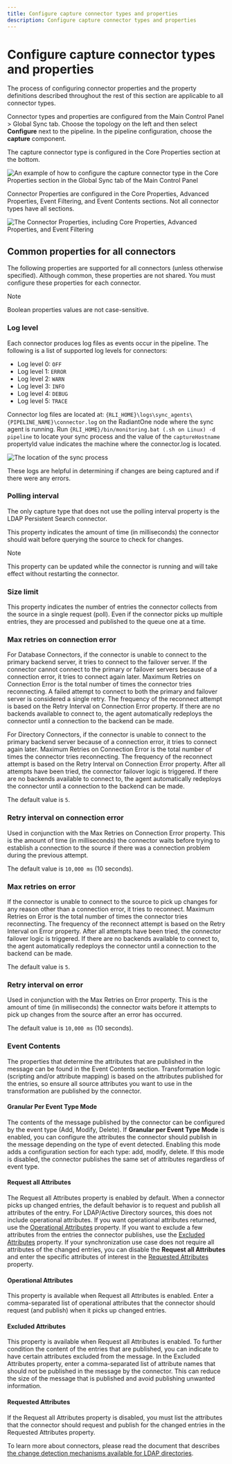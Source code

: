 ```yaml
---
title: Configure capture connector types and properties
description: Configure capture connector types and properties
---
```


# Configure capture connector types and properties

The process of configuring connector properties and the property definitions described throughout the rest of this section are applicable to all connector types.

Connector types and properties are configured from the Main Control Panel > Global Sync tab. Choose the topology on the left and then select **Configure** next to the pipeline. In the pipeline configuration, choose the **capture** component.

The capture connector type is configured in the Core Properties section at the bottom.

![An example of how to configure the capture connector type in the Core Properties section in the Global Sync tab of the Main Control Panel](media/image4.png)

Connector Properties are configured in the Core Properties, Advanced Properties, Event Filtering, and Event Contents sections. Not all connector types have all sections.

![The Connector Properties, including Core Properties, Advanced Properties, and Event Filtering](media/image5.png)

## Common properties for all connectors

The following properties are supported for all connectors (unless otherwise specified). Although common, these properties are not shared. You must configure these properties for each connector.

>[!note]
>Boolean properties values are not case-sensitive.

### Log level

Each connector produces log files as events occur in the pipeline. The following is a list of supported log levels for connectors:

- Log level 0: `OFF`  
- Log level 1: `ERROR`  
- Log level 2: `WARN`  
- Log level 3: `INFO`  
- Log level 4: `DEBUG`  
- Log level 5: `TRACE`

Connector log files are located at: `{RLI_HOME}\logs\sync_agents\{PIPELINE_NAME}\connector.log` on the RadiantOne node where the sync agent is running. Run `{RLI_HOME}/bin/monitoring.bat (.sh on Linux) -d pipeline` to locate your sync process and the value of the `captureHostname` propertyId value indicates the machine where the connector.log is located.

![The location of the sync process](media/image6.png)

These logs are helpful in determining if changes are being captured and if there were any errors.

### Polling interval

The only capture type that does not use the polling interval property is the LDAP Persistent Search connector.

This property indicates the amount of time (in milliseconds) the connector should wait before querying the source to check for changes.

>[!note]
>This property can be updated while the connector is running and will take effect without restarting the connector.

### Size limit

This property indicates the number of entries the connector collects from the source in a single request (poll). Even if the connector picks up multiple entries, they are processed and published to the queue one at a time.

### Max retries on connection error

For Database Connectors, if the connector is unable to connect to the primary backend server, it tries to connect to the failover server. If the connector cannot connect to the primary or failover servers because of a connection error, it tries to connect again later. Maximum Retries on Connection Error is the total number of times the connector tries reconnecting. A failed attempt to connect to both the primary and failover server is considered a single retry. The frequency of the reconnect attempt is based on the Retry Interval on Connection Error property. If there are no backends available to connect to, the agent automatically redeploys the connector until a connection to the backend can be made.

For Directory Connectors, if the connector is unable to connect to the primary backend server because of a connection error, it tries to connect again later. Maximum Retries on Connection Error is the total number of times the connector tries reconnecting. The frequency of the reconnect attempt is based on the Retry Interval on Connection Error property. After all attempts have been tried, the connector failover logic is triggered. If there are no backends available to connect to, the agent automatically redeploys the connector until a connection to the backend can be made.

The default value is `5`.

### Retry interval on connection error

Used in conjunction with the Max Retries on Connection Error property. This is the amount of time (in milliseconds) the connector waits before trying to establish a connection to the source if there was a connection problem during the previous attempt.

The default value is `10,000 ms` (10 seconds).

### Max retries on error

If the connector is unable to connect to the source to pick up changes for any reason other than a connection error, it tries to reconnect. Maximum Retries on Error is the total number of times the connector tries reconnecting. The frequency of the reconnect attempt is based on the Retry Interval on Error property. After all attempts have been tried, the connector failover logic is triggered. If there are no backends available to connect to, the agent automatically redeploys the connector until a connection to the backend can be made.

The default value is `5`.

### Retry interval on error

Used in conjunction with the Max Retries on Error property. This is the amount of time (in milliseconds) the connector waits before it attempts to pick up changes from the source after an error has occurred.

The default value is `10,000 ms` (10 seconds).

### Event Contents

The properties that determine the attributes that are published in the message can be found in the Event Contents section. Transformation logic (scripting and/or attribute mapping) is based on the attributes published for the entries, so ensure all source attributes you want to use in the transformation are published by the connector.

#### Granular Per Event Type Mode

The contents of the message published by the connector can be configured by the event type (Add, Modify, Delete). If **Granular per Event Type Mode** is enabled, you can configure the attributes the connector should publish in the message depending on the type of event detected. Enabling this mode adds a configuration section for each type: add, modify, delete. If this mode is disabled, the connector publishes the same set of attributes regardless of event type.

#### Request all Attributes

The Request all Attributes property is enabled by default. When a connector picks up changed entries, the default behavior is to request and publish all attributes of the entry. For LDAP/Active Directory sources, this does not include operational attributes. If you want operational attributes returned, use the [Operational Attributes](#operational-attributes) property. If you want to exclude a few attributes from the entries the connector publishes, use the [Excluded Attributes](#excluded-attributes) property. If your synchronization use case does not require all attributes of the changed entries, you can disable the **Request all Attributes** and enter the specific attributes of interest in the [Requested Attributes](#requested-attributes) property.

#### Operational Attributes

This property is available when Request all Attributes is enabled. Enter a comma-separated list of operational attributes that the connector should request (and publish) when it picks up changed entries.

#### Excluded Attributes

This property is available when Request all Attributes is enabled. To further condition the content of the entries that are published, you can indicate to have certain attributes excluded from the message. In the Excluded Attributes property, enter a comma-separated list of attribute names that should not be published in the message by the connector. This can reduce the size of the message that is published and avoid publishing unwanted information.

#### Requested Attributes

If the Request all Attributes property is disabled, you must list the attributes that the connector should request and publish for the changed entries in the Requested Attributes property.

To learn more about connectors, please read the document that describes [the change detection mechanisms available for LDAP directories](ldap-connectors.md).

